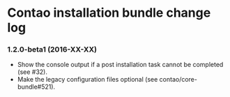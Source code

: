 # Contao installation bundle change log

### 1.2.0-beta1 (2016-XX-XX)

 * Show the console output if a post installation task cannot be completed (see #32).
 * Make the legacy configuration files optional (see contao/core-bundle#521).
